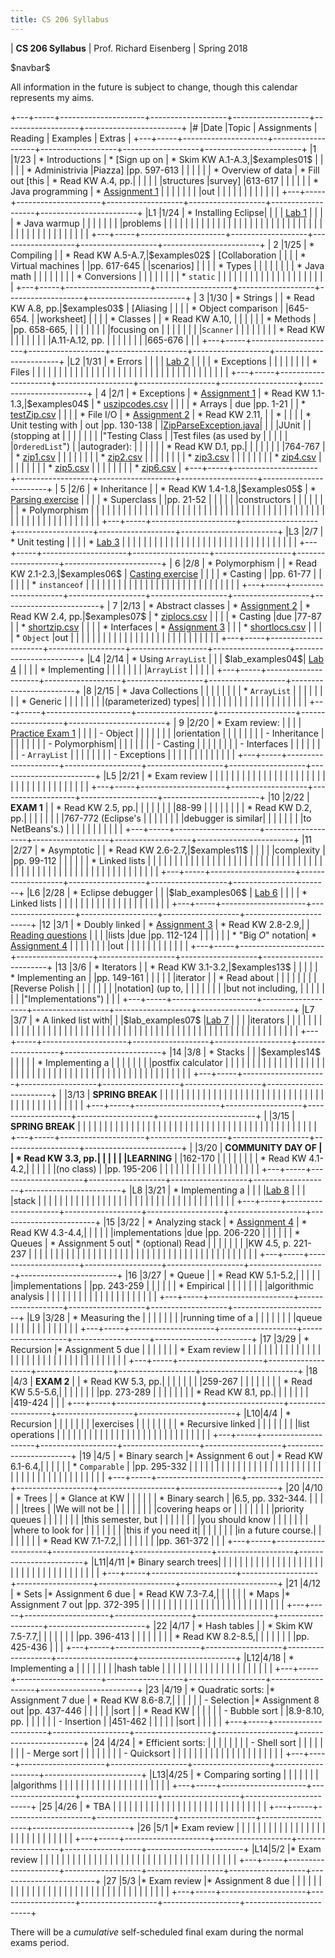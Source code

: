 ```yaml
---
title: CS 206 Syllabus
---
```


<div id="header">

| **CS 206 Syllabus**
| Prof. Richard Eisenberg
| Spring 2018

</div>

\$navbar\$

All information in the future is subject to change, though this calendar
represents my aims.

+---+-----+---------------------+-------------------+-------------------+-------------------+------------------------+
|\# |Date |Topic                |  Assignments      | Reading           | Examples          |  Extras                |
+---+-----+---------------------+-------------------+-------------------+-------------------+------------------------+
|1  |1/23 | * Introductions     | * [Sign up on     | * Skim KW A.1-A.3,|\$examples01\$     |                        |
|   |     | * Administrivia     |Piazza]            |pp. 597-613        |                   |                        |
|   |     | * Overview of data  | * Fill out [this  | * Read KW A.4, pp.|                   |                        |
|   |     |structures           |survey]            |613-617            |                   |                        |
|   |     | * Java programming  | * [Assignment 1]  |                   |                   |                        |
|   |     |                     |out                |                   |                   |                        |
|   |     |                     |                   |                   |                   |                        |
+---+-----+---------------------+-------------------+-------------------+-------------------+------------------------+
|L1 |1/24 | * Installing Eclipse|                   |                   |                   | [Lab 1]                |
|   |     | * Java warmup       |                   |                   |                   |                        |
|   |     |problems             |                   |                   |                   |                        |
|   |     |                     |                   |                   |                   |                        |
|   |     |                     |                   |                   |                   |                        |
|   |     |                     |                   |                   |                   |                        |
|   |     |                     |                   |                   |                   |                        |
|   |     |                     |                   |                   |                   |                        |
+---+-----+---------------------+-------------------+-------------------+-------------------+------------------------+
| 2 |1/25 | * Compiling         |                   | * Read KW A.5-A.7,|\$examples02\$     | [Collaboration         |
|   |     | * Virtual machines  |                   |pp. 617-645        |                   |scenarios]              |
|   |     | * Types             |                   |                   |                   |                        |
|   |     | * Java math         |                   |                   |                   |                        |
|   |     | * Conversions       |                   |                   |                   |                        |
|   |     | * `static`          |                   |                   |                   |                        |
|   |     |                     |                   |                   |                   |                        |
|   |     |                     |                   |                   |                   |                        |
+---+-----+---------------------+-------------------+-------------------+-------------------+------------------------+
| 3 |1/30 | * Strings           |                   | * Read KW A.8, pp.|\$examples03\$     | [Aliasing              |
|   |     | * Object comparison |                   |645-654.           |                   |worksheet]              |
|   |     | * Classes           |                   | * Read KW A.10,   |                   |                        |
|   |     | * Methods           |                   |pp. 658-665,       |                   |                        |
|   |     |                     |                   |focusing on        |                   |                        |
|   |     |                     |                   |`Scanner`          |                   |                        |
|   |     |                     |                   | * Read KW         |                   |                        |
|   |     |                     |                   |A.11-A.12, pp.     |                   |                        |
|   |     |                     |                   |665-676            |                   |                        |
+---+-----+---------------------+-------------------+-------------------+-------------------+------------------------+
|L2 |1/31 | * Errors            |                   |                   |                   | [Lab 2]                |
|   |     | * Exceptions        |                   |                   |                   |                        |
|   |     | * Files             |                   |                   |                   |                        |
|   |     |                     |                   |                   |                   |                        |
|   |     |                     |                   |                   |                   |                        |
|   |     |                     |                   |                   |                   |                        |
|   |     |                     |                   |                   |                   |                        |
+---+-----+---------------------+-------------------+-------------------+-------------------+------------------------+
| 4 |2/1  | * Exceptions        | * [Assignment 1]  | * Read KW 1.1-1.3,|\$examples04\$     | * [uszipcodes.csv]     |
|   |     | * Arrays            |        due        |pp. 1-21           |                   | * [testZip.csv]        |
|   |     | * File I/O          | * [Assignment 2]  | * Read KW 2.11,   |                   | *                      |
|   |     | * Unit testing with |        out        |pp. 130-138        |                   |[ZipParseException.java]|
|   |     |JUnit                |                   |(stopping at       |                   |                        |
|   |     |                     |                   |"Testing Class     |                   |Test files (as used by  |
|   |     |                     |                   |`OrderedList`")    |                   |autograder):            |
|   |     |                     |                   | * Read KW D.1, pp.|                   |                        |
|   |     |                     |                   |764-767            |                   | * [zip1.csv]           |
|   |     |                     |                   |                   |                   | * [zip2.csv]           |
|   |     |                     |                   |                   |                   | * [zip3.csv]           |
|   |     |                     |                   |                   |                   | * [zip4.csv]           |
|   |     |                     |                   |                   |                   | * [zip5.csv]           |
|   |     |                     |                   |                   |                   | * [zip6.csv]           |
+---+-----+---------------------+-------------------+-------------------+-------------------+------------------------+
| 5 |2/6  | * Inheritance       |                   | * Read KW 1.4-1.8,|\$examples05\$     | * [Parsing exercise]   |
|   |     | * Superclass        |                   |pp. 21-52          |                   |                        |
|   |     |constructors         |                   |                   |                   |                        |
|   |     | * Polymorphism      |                   |                   |                   |                        |
|   |     |                     |                   |                   |                   |                        |
|   |     |                     |                   |                   |                   |                        |
|   |     |                     |                   |                   |                   |                        |
|   |     |                     |                   |                   |                   |                        |
|   |     |                     |                   |                   |                   |                        |
|   |     |                     |                   |                   |                   |                        |
|   |     |                     |                   |                   |                   |                        |
+---+-----+---------------------+-------------------+-------------------+-------------------+------------------------+
|L3 |2/7  | * Unit testing      |                   |                   |                   | * [Lab 3]              |
|   |     |                     |                   |                   |                   |                        |
|   |     |                     |                   |                   |                   |                        |
|   |     |                     |                   |                   |                   |                        |
|   |     |                     |                   |                   |                   |                        |
+---+-----+---------------------+-------------------+-------------------+-------------------+------------------------+
| 6 |2/8  | * Polymorphism      |                   | * Read KW 2.1-2.3,|\$examples06\$     | [Casting exercise]     |
|   |     | * Casting           |                   |pp. 61-77          |                   |                        |
|   |     | * `instanceof`      |                   |                   |                   |                        |
|   |     |                     |                   |                   |                   |                        |
|   |     |                     |                   |                   |                   |                        |
|   |     |                     |                   |                   |                   |                        |
+---+-----+---------------------+-------------------+-------------------+-------------------+------------------------+
| 7 |2/13 | * Abstract classes  | * [Assignment 2]  | * Read KW 2.4, pp.|\$examples07\$     | * [ziplocs.csv]        |
|   |     | * Casting           |due                |77-87              |                   | * [shortzip.csv]       |
|   |     | * Interfaces        | * [Assignment 3]  |                   |                   | * [shortlocs.csv]      |
|   |     | * `Object`          |out                |                   |                   |                        |
|   |     |                     |                   |                   |                   |                        |
|   |     |                     |                   |                   |                   |                        |
|   |     |                     |                   |                   |                   |                        |
+---+-----+---------------------+-------------------+-------------------+-------------------+------------------------+
|L4 |2/14 | * Using `ArrayList` |                   |                   | \$lab_examples04\$| [Lab 4]                |
|   |     | * Implementing      |                   |                   |                   |                        |
|   |     |`ArrayList`          |                   |                   |                   |                        |
+---+-----+---------------------+-------------------+-------------------+-------------------+------------------------+
|8  |2/15 | * Java Collections  |                   |                   |                   |                        |
|   |     | * `ArrayList`       |                   |                   |                   |                        |
|   |     | * Generic           |                   |                   |                   |                        |
|   |     |(parameterized) types|                   |                   |                   |                        |
|   |     |                     |                   |                   |                   |                        |
|   |     |                     |                   |                   |                   |                        |
+---+-----+---------------------+-------------------+-------------------+-------------------+------------------------+
| 9 |2/20 | * Exam review:      |                   |                   |                   | [Practice Exam 1]      |
|   |     |       - Object      |                   |                   |                   |                        |
|   |     |orientation          |                   |                   |                   |                        |
|   |     |       - Inheritance |                   |                   |                   |                        |
|   |     |       - Polymorphism|                   |                   |                   |                        |
|   |     |       - Casting     |                   |                   |                   |                        |
|   |     |       - Interfaces  |                   |                   |                   |                        |
|   |     |       - `ArrayList` |                   |                   |                   |                        |
|   |     |       - Exceptions  |                   |                   |                   |                        |
|   |     |                     |                   |                   |                   |                        |
+---+-----+---------------------+-------------------+-------------------+-------------------+------------------------+
|L5 |2/21 | * Exam review       |                   |                   |                   |                        |
|   |     |                     |                   |                   |                   |                        |
|   |     |                     |                   |                   |                   |                        |
|   |     |                     |                   |                   |                   |                        |
|   |     |                     |                   |                   |                   |                        |
+---+-----+---------------------+-------------------+-------------------+-------------------+------------------------+
|10 |2/22 | **EXAM 1**          |                   | * Read KW 2.5, pp.|                   |                        |
|   |     |                     |                   |88-99              |                   |                        |
|   |     |                     |                   | * Read KW D.2, pp.|                   |                        |
|   |     |                     |                   |767-772 (Eclipse's |                   |                        |
|   |     |                     |                   |debugger is similar|                   |                        |
|   |     |                     |                   |to NetBeans's.)    |                   |                        |
|   |     |                     |                   |                   |                   |                        |
+---+-----+---------------------+-------------------+-------------------+-------------------+------------------------+
|11 |2/27 | * Asymptotic        |                   | * Read KW 2.6-2.7,|\$examples11\$     |                        |
|   |     |complexity           |                   |pp. 99-112         |                   |                        |
|   |     | * Linked lists      |                   |                   |                   |                        |
|   |     |                     |                   |                   |                   |                        |
|   |     |                     |                   |                   |                   |                        |
|   |     |                     |                   |                   |                   |                        |
|   |     |                     |                   |                   |                   |                        |
|   |     |                     |                   |                   |                   |                        |
|   |     |                     |                   |                   |                   |                        |
|   |     |                     |                   |                   |                   |                        |
+---+-----+---------------------+-------------------+-------------------+-------------------+------------------------+
|L6 |2/28 | * Eclipse debugger  |                   |                   |\$lab_examples06\$ | [Lab 6]                |
|   |     | * Linked lists      |                   |                   |                   |                        |
|   |     |                     |                   |                   |                   |                        |
|   |     |                     |                   |                   |                   |                        |
+---+-----+---------------------+-------------------+-------------------+-------------------+------------------------+
|12 |3/1  | * Doubly linked     | * [Assignment 3]  | * Read KW 2.8-2.9,|                   | [Reading questions]    |
|   |     |lists                |due                |pp. 112-124        |                   |                        |
|   |     | * "Big $O$" notation| * [Assignment 4]  |                   |                   |                        |
|   |     |                     |out                |                   |                   |                        |
|   |     |                     |                   |                   |                   |                        |
+---+-----+---------------------+-------------------+-------------------+-------------------+------------------------+
|13 |3/6  | * Iterators         |                   | * Read KW 3.1-3.2,|\$examples13\$     |                        |
|   |     | * Implementing an   |                   |pp. 149-161        |                   |                        |
|   |     |iterator             |                   | * Read about      |                   |                        |
|   |     |                     |                   |[Reverse Polish    |                   |                        |
|   |     |                     |                   |notation] (up to,  |                   |                        |
|   |     |                     |                   |but not including, |                   |                        |
|   |     |                     |                   |"Implementations") |                   |                        |
+---+-----+---------------------+-------------------+-------------------+-------------------+------------------------+
|L7 |3/7  | * A linked list with|                   |                   |\$lab_examples07\$ |[Lab 7]                 |
|   |     |iterators            |                   |                   |                   |                        |
|   |     |                     |                   |                   |                   |                        |
|   |     |                     |                   |                   |                   |                        |
|   |     |                     |                   |                   |                   |                        |
|   |     |                     |                   |                   |                   |                        |
|   |     |                     |                   |                   |                   |                        |
|   |     |                     |                   |                   |                   |                        |
|   |     |                     |                   |                   |                   |                        |
+---+-----+---------------------+-------------------+-------------------+-------------------+------------------------+
|14 |3/8  | * Stacks            |                   |                   |\$examples14\$     |                        |
|   |     | * Implementing a    |                   |                   |                   |                        |
|   |     |postfix calculator   |                   |                   |                   |                        |
|   |     |                     |                   |                   |                   |                        |
|   |     |                     |                   |                   |                   |                        |
|   |     |                     |                   |                   |                   |                        |
|   |     |                     |                   |                   |                   |                        |
|   |     |                     |                   |                   |                   |                        |
|   |     |                     |                   |                   |                   |                        |
+---+-----+---------------------+-------------------+-------------------+-------------------+------------------------+
|   |3/13 | **SPRING BREAK**    |                   |                   |                   |                        |
|   |     |                     |                   |                   |                   |                        |
|   |     |                     |                   |                   |                   |                        |
|   |     |                     |                   |                   |                   |                        |
|   |     |                     |                   |                   |                   |                        |
|   |     |                     |                   |                   |                   |                        |
+---+-----+---------------------+-------------------+-------------------+-------------------+------------------------+
|   |3/15 | **SPRING BREAK**    |                   |                   |                   |                        |
|   |     |                     |                   |                   |                   |                        |
|   |     |                     |                   |                   |                   |                        |
|   |     |                     |                   |                   |                   |                        |
|   |     |                     |                   |                   |                   |                        |
|   |     |                     |                   |                   |                   |                        |
+---+-----+---------------------+-------------------+-------------------+-------------------+------------------------+
|   |3/20 | **COMMUNITY DAY OF  |                   | * Read KW 3.3, pp.|                   |                        |
|   |     |LEARNING**           |                   |162-170            |                   |                        |
|   |     |                     |                   | * Read KW 4.1-4.2,|                   |                        |
|   |     |(no class)           |                   |pp. 195-206        |                   |                        |
|   |     |                     |                   |                   |                   |                        |
|   |     |                     |                   |                   |                   |                        |
+---+-----+---------------------+-------------------+-------------------+-------------------+------------------------+
|L8 |3/21 | * Implementing a    |                   |                   |                   |[Lab 8]                 |
|   |     |stack                |                   |                   |                   |                        |
|   |     |                     |                   |                   |                   |                        |
|   |     |                     |                   |                   |                   |                        |
|   |     |                     |                   |                   |                   |                        |
|   |     |                     |                   |                   |                   |                        |
+---+-----+---------------------+-------------------+-------------------+-------------------+------------------------+
|15 |3/22 | * Analyzing stack   | * [Assignment 4]  | * Read KW 4.3-4.4,|                   |                        |
|   |     |implementations      |due                |pp. 206-220        |                   |                        |
|   |     | * Queues            | * Assignment 5 out| * (optional) Read |                   |                        |
|   |     |                     |                   |KW 4.5, p. 221-237 |                   |                        |
|   |     |                     |                   |                   |                   |                        |
|   |     |                     |                   |                   |                   |                        |
|   |     |                     |                   |                   |                   |                        |
|   |     |                     |                   |                   |                   |                        |
|   |     |                     |                   |                   |                   |                        |
+---+-----+---------------------+-------------------+-------------------+-------------------+------------------------+
|16 |3/27 | * Queue             |                   | * Read KW 5.1-5.2,|                   |                        |
|   |     |implementations      |                   |pp. 243-259        |                   |                        |
|   |     | * Empirical         |                   |                   |                   |                        |
|   |     |algorithmic analysis |                   |                   |                   |                        |
|   |     |                     |                   |                   |                   |                        |
|   |     |                     |                   |                   |                   |                        |
+---+-----+---------------------+-------------------+-------------------+-------------------+------------------------+
|L9 |3/28 | * Measuring the     |                   |                   |                   |                        |
|   |     |running time of a    |                   |                   |                   |                        |
|   |     |queue                |                   |                   |                   |                        |
|   |     |                     |                   |                   |                   |                        |
+---+-----+---------------------+-------------------+-------------------+-------------------+------------------------+
|17 |3/29 | * Recursion         |* Assignment 5 due |                   |                   |                        |
|   |     | * Exam review       |                   |                   |                   |                        |
|   |     |                     |                   |                   |                   |                        |
|   |     |                     |                   |                   |                   |                        |
|   |     |                     |                   |                   |                   |                        |
|   |     |                     |                   |                   |                   |                        |
+---+-----+---------------------+-------------------+-------------------+-------------------+------------------------+
|18 |4/3  | **EXAM 2**          |                   | * Read KW 5.3, pp.|                   |                        |
|   |     |                     |                   |259-267            |                   |                        |
|   |     |                     |                   | * Read KW 5.5-5.6,|                   |                        |
|   |     |                     |                   |pp. 273-289        |                   |                        |
|   |     |                     |                   | * Read KW 8.1, pp.|                   |                        |
|   |     |                     |                   |419-424            |                   |                        |
+---+-----+---------------------+-------------------+-------------------+-------------------+------------------------+
|L10|4/4  | * Recursion         |                   |                   |                   |                        |
|   |     |exercises            |                   |                   |                   |                        |
|   |     | * Recursive linked  |                   |                   |                   |                        |
|   |     |list operations      |                   |                   |                   |                        |
|   |     |                     |                   |                   |                   |                        |
|   |     |                     |                   |                   |                   |                        |
|   |     |                     |                   |                   |                   |                        |
+---+-----+---------------------+-------------------+-------------------+-------------------+------------------------+
|19 |4/5  | * Binary search     |* Assignment 6 out | * Read KW 6.1-6.4,|                   |                        |
|   |     | * `Comparable`      |                   |pp. 295-332        |                   |                        |
|   |     |                     |                   |                   |                   |                        |
|   |     |                     |                   |                   |                   |                        |
|   |     |                     |                   |                   |                   |                        |
|   |     |                     |                   |                   |                   |                        |
|   |     |                     |                   |                   |                   |                        |
+---+-----+---------------------+-------------------+-------------------+-------------------+------------------------+
|20 |4/10 | * Trees             |                   | * Glance at KW    |                   |                        |
|   |     | * Binary search     |                   |6.5, pp. 332-344.  |                   |                        |
|   |     |trees                |                   |We will not be     |                   |                        |
|   |     |                     |                   |covering heaps or  |                   |                        |
|   |     |                     |                   |priority queues    |                   |                        |
|   |     |                     |                   |this semester, but |                   |                        |
|   |     |                     |                   |you should know    |                   |                        |
|   |     |                     |                   |where to look for  |                   |                        |
|   |     |                     |                   |this if you need it|                   |                        |
|   |     |                     |                   |in a future course.|                   |                        |
|   |     |                     |                   | * Read KW 7.1-7.2,|                   |                        |
|   |     |                     |                   |pp. 361-372        |                   |                        |
+---+-----+---------------------+-------------------+-------------------+-------------------+------------------------+
|L11|4/11 |* Binary search trees|                   |                   |                   |                        |
|   |     |                     |                   |                   |                   |                        |
|   |     |                     |                   |                   |                   |                        |
|   |     |                     |                   |                   |                   |                        |
|   |     |                     |                   |                   |                   |                        |
+---+-----+---------------------+-------------------+-------------------+-------------------+------------------------+
|21 |4/12 | * Sets              |* Assignment 6 due | * Read KW 7.3-7.4,|                   |                        |
|   |     | * Maps              |* Assignment 7 out |pp. 372-395        |                   |                        |
|   |     |                     |                   |                   |                   |                        |
|   |     |                     |                   |                   |                   |                        |
|   |     |                     |                   |                   |                   |                        |
+---+-----+---------------------+-------------------+-------------------+-------------------+------------------------+
|22 |4/17 | * Hash tables       |                   | * Skim KW 7.5-7.7,|                   |                        |
|   |     |                     |                   |pp. 396-413        |                   |                        |
|   |     |                     |                   | * Read KW 8.2-8.5,|                   |                        |
|   |     |                     |                   |pp. 425-436        |                   |                        |
+---+-----+---------------------+-------------------+-------------------+-------------------+------------------------+
|L12|4/18 | * Implementing a    |                   |                   |                   |                        |
|   |     |hash table           |                   |                   |                   |                        |
|   |     |                     |                   |                   |                   |                        |
|   |     |                     |                   |                   |                   |                        |
+---+-----+---------------------+-------------------+-------------------+-------------------+------------------------+
|23 |4/19 | * Quadratic sorts:  |* Assignment 7 due | * Read KW 8.6-8.7,|                   |                        |
|   |     |       - Selection   |* Assignment 8 out |pp. 437-446        |                   |                        |
|   |     |sort                 |                   | * Read KW         |                   |                        |
|   |     |       - Bubble sort |                   |8.9-8.10, pp.      |                   |                        |
|   |     |       - Insertion   |                   |451-462            |                   |                        |
|   |     |sort                 |                   |                   |                   |                        |
+---+-----+---------------------+-------------------+-------------------+-------------------+------------------------+
|24 |4/24 | * Efficient sorts:  |                   |                   |                   |                        |
|   |     |       - Shell sort  |                   |                   |                   |                        |
|   |     |       - Merge sort  |                   |                   |                   |                        |
|   |     |       - Quicksort   |                   |                   |                   |                        |
|   |     |                     |                   |                   |                   |                        |
|   |     |                     |                   |                   |                   |                        |
+---+-----+---------------------+-------------------+-------------------+-------------------+------------------------+
|L13|4/25 | * Comparing sorting |                   |                   |                   |                        |
|   |     |algorithms           |                   |                   |                   |                        |
|   |     |                     |                   |                   |                   |                        |
|   |     |                     |                   |                   |                   |                        |
+---+-----+---------------------+-------------------+-------------------+-------------------+------------------------+
|25 |4/26 | * TBA               |                   |                   |                   |                        |
|   |     |                     |                   |                   |                   |                        |
|   |     |                     |                   |                   |                   |                        |
|   |     |                     |                   |                   |                   |                        |
+---+-----+---------------------+-------------------+-------------------+-------------------+------------------------+
|26 |5/1  |* Exam review        |                   |                   |                   |                        |
|   |     |                     |                   |                   |                   |                        |
|   |     |                     |                   |                   |                   |                        |
|   |     |                     |                   |                   |                   |                        |
+---+-----+---------------------+-------------------+-------------------+-------------------+------------------------+
|L14|5/2  |* Exam review        |                   |                   |                   |                        |
|   |     |                     |                   |                   |                   |                        |
|   |     |                     |                   |                   |                   |                        |
|   |     |                     |                   |                   |                   |                        |
|   |     |                     |                   |                   |                   |                        |
+---+-----+---------------------+-------------------+-------------------+-------------------+------------------------+
|27 |5/3  |* Exam review        |* Assignment 8 due |                   |                   |                        |
|   |     |                     |                   |                   |                   |                        |
|   |     |                     |                   |                   |                   |                        |
|   |     |                     |                   |                   |                   |                        |
|   |     |                     |                   |                   |                   |                        |
+---+-----+---------------------+-------------------+-------------------+-------------------+------------------------+

There will be a *cumulative* self-scheduled final exam during the normal exams period.

[Sign up on Piazza]: https://piazza.com/brynmawr/spring2018/cs206
[this survey]: https://docs.google.com/forms/d/e/1FAIpQLSd5t9j-g-oRTGbv6UrEheki1m94nKv6qIQuO-7xGif7krptew/viewform?usp=sf_link
[Lab 1]: lab01/lab.html
[Reverse Polish notation]: https://en.wikipedia.org/wiki/Reverse_Polish_notation
[Assignment 1]: hw01/Warmup.pdf
[Collaboration scenarios]: 02/CollaborationScenarios.pdf
[Aliasing worksheet]: 03/Aliasing.pdf
[Lab 2]: lab02/Lab2.pdf
[Assignment 2]: hw02/ZipArray.pdf
[uszipcodes.csv]: hw02/uszipcodes.csv
[testZip.csv]: hw02/testZip.csv
[ZipParseException.java]: hw02/ZipParseException.java
[zip1.csv]: hw02/zip1.csv
[zip2.csv]: hw02/zip2.csv
[zip3.csv]: hw02/zip3.csv
[zip4.csv]: hw02/zip4.csv
[zip5.csv]: hw02/zip5.csv
[zip6.csv]: hw02/zip6.csv
[Parsing exercise]: 05/Parsing.pdf
[Lab 3]: lab03/Lab3.pdf
[Casting exercise]: 06/Casting.pdf
[Assignment 3]: hw03/ZipLoc.pdf
[ziplocs.csv]: hw03/ziplocs.csv
[Lab 4]: lab04/Lab4.pdf
[Practice Exam 1]: 09/PracticeExam1.pdf
[shortzip.csv]: hw03/shortzip.csv
[shortlocs.csv]: hw03/shortlocs.csv
[Lab 6]: lab06/Lab06.pdf
[Reading questions]: 12/Reading.pdf
[Assignment 4]: hw04/ZipIterator.pdf
[Lab 7]: lab07/Lab7.pdf
[Lab 8]: lab08/Lab8.pdf

